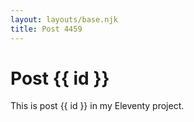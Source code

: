 ```yaml
---
layout: layouts/base.njk
title: Post 4459
---
```


# Post {{ id }}

This is post {{ id }} in my Eleventy project.
